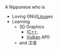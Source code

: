 A Nipponese who is
- Loving GNU/[Linux](https://dak.f5.si/)es
- Learning
  - 3D Graphics
    - ([C++](https://stroustrup.com/C++.html),
    - [Vulkan](https://www.vulkan.org/) API)
  -  and 汉语
